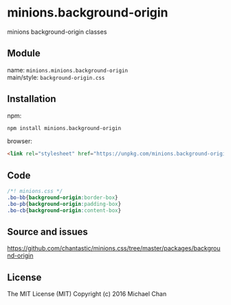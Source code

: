 # minions.background-origin
minions background-origin classes

## Module
name: `minions.minions.background-origin`  
main/style: `background-origin.css`  

## Installation
npm:
```bash
npm install minions.background-origin
```

browser:
```html
<link rel="stylesheet" href="https://unpkg.com/minions.background-origin" />
```

## Code
```css
/*! minions.css */
.bo-bb{background-origin:border-box}
.bo-pb{background-origin:padding-box}
.bo-cb{background-origin:content-box}

```

## Source and issues

https://github.com/chantastic/minions.css/tree/master/packages/background-origin

## License

The MIT License (MIT)
Copyright (c) 2016 Michael Chan